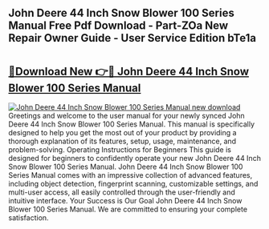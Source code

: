 ## John Deere 44 Inch Snow Blower 100 Series Manual Free Pdf Download - Part-ZOa New Repair Owner Guide - User Service Edition bTe1a

# <h2><a href="http://bc91223.oget.top/?id=John+Deere+44+Inch+Snow+Blower+100+Series+Manual">🔗Download New 👉🔴 John Deere 44 Inch Snow Blower 100 Series Manual</a></h2>

[![John Deere 44 Inch Snow Blower 100 Series Manual new download](https://i.imgur.com/5g1atiW.png)](http://bc91223.oget.top/?id=John+Deere+44+Inch+Snow+Blower+100+Series+Manual)
Greetings and welcome to the user manual for your newly synced John Deere 44 Inch Snow Blower 100 Series Manual. This manual is specifically designed to help you get the most out of your product by providing a thorough explanation of its features, setup, usage, maintenance, and problem-solving. Operating Instructions for Beginners This guide is designed for beginners to confidently operate your new John Deere 44 Inch Snow Blower 100 Series Manual. John Deere 44 Inch Snow Blower 100 Series Manual comes with an impressive collection of advanced features, including object detection, fingerprint scanning, customizable settings, and multi-user access, all easily controlled through the user-friendly and intuitive interface. Your Success is Our Goal John Deere 44 Inch Snow Blower 100 Series Manual. We are committed to ensuring your complete satisfaction.

